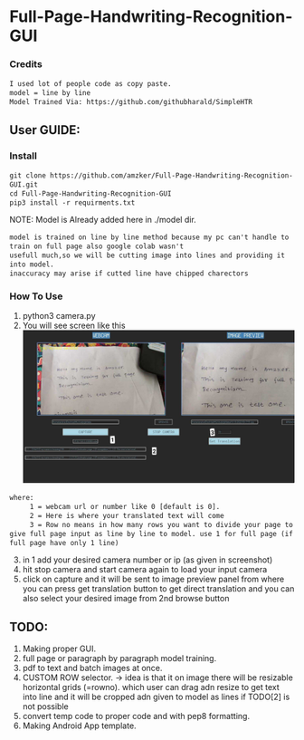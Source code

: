 # Full-Page-Handwriting-Recognition-GUI

### Credits 
```
I used lot of people code as copy paste.
model = line by line 
Model Trained Via: https://github.com/githubharald/SimpleHTR
```
## User GUIDE:
### Install

```
git clone https://github.com/amzker/Full-Page-Handwriting-Recognition-GUI.git
cd Full-Page-Handwriting-Recognition-GUI
pip3 install -r requirments.txt
```
NOTE: Model is Already added here in ./model dir.
```
model is trained on line by line method because my pc can't handle to train on full page also google colab wasn't 
usefull much,so we will be cutting image into lines and providing it into model. 
inaccuracy may arise if cutted line have chipped charectors 
```

### How To Use
1. python3 camera.py
2. You will see screen like this 
 ![DASHBOARD](gitImg/dashboard.jpg)
 ```
 where:
      1 = webcam url or number like 0 [default is 0].
      2 = Here is where your translated text will come 
      3 = Row no means in how many rows you want to divide your page to give full page input as line by line to model. use 1 for full page (if full page have only 1 line)
```
3. in 1 add your desired camera number or ip (as given in screenshot)
4. hit stop camera and start camera again to load your input camera
5. click on capture and it will be sent to image preview panel from where you can press get translation button to get direct translation and you can also select your desired image from 2nd browse button
 
## TODO:
1. Making proper GUI.
2. full page or paragraph by paragraph model training.
3. pdf to text and batch images at once.
4. CUSTOM ROW selector. -> idea is that it on image there will be resizable horizontal grids (=rowno). which user can drag adn resize to get text into line and it will be cropped adn given to model as lines if TODO[2] is not possible 
5. convert temp code to proper code and with pep8 formatting.
6. Making Android App template.
